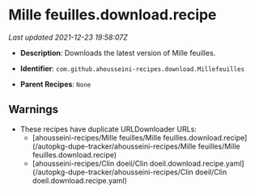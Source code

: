 # Mille feuilles.download.recipe

_Last updated 2021-12-23 19:58:07Z_

- **Description**: Downloads the latest version of Mille feuilles.

- **Identifier**: `com.github.ahousseini-recipes.download.Millefeuilles`

- **Parent Recipes**: `None`

## Warnings

- These recipes have duplicate URLDownloader URLs:
    - [ahousseini-recipes/Mille feuilles/Mille feuilles.download.recipe](/autopkg-dupe-tracker/ahousseini-recipes/Mille feuilles/Mille feuilles.download.recipe)
    - [ahousseini-recipes/Clin doeil/Clin doeil.download.recipe.yaml](/autopkg-dupe-tracker/ahousseini-recipes/Clin doeil/Clin doeil.download.recipe.yaml)